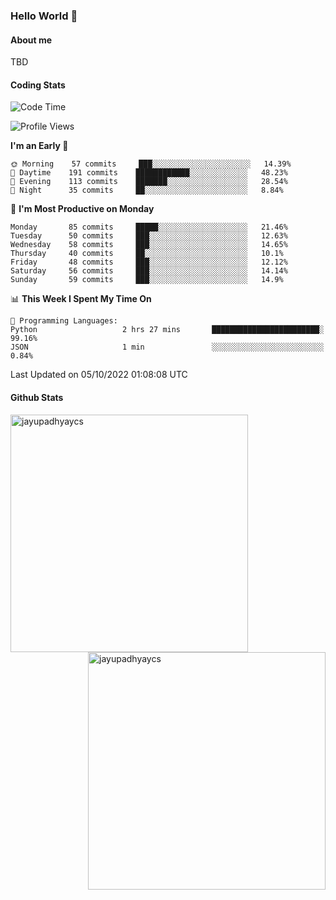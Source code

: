 ### Hello World 👋
#### About me
TBD
#### Coding Stats
<!--START_SECTION:waka-->
![Code Time](http://img.shields.io/badge/Code%20Time-213%20hrs%2014%20mins-blue)

![Profile Views](http://img.shields.io/badge/Profile%20Views-0-blue)

**I'm an Early 🐤** 

```text
🌞 Morning    57 commits     ███░░░░░░░░░░░░░░░░░░░░░░   14.39% 
🌆 Daytime    191 commits    ████████████░░░░░░░░░░░░░   48.23% 
🌃 Evening    113 commits    ███████░░░░░░░░░░░░░░░░░░   28.54% 
🌙 Night      35 commits     ██░░░░░░░░░░░░░░░░░░░░░░░   8.84%

```
📅 **I'm Most Productive on Monday** 

```text
Monday       85 commits     █████░░░░░░░░░░░░░░░░░░░░   21.46% 
Tuesday      50 commits     ███░░░░░░░░░░░░░░░░░░░░░░   12.63% 
Wednesday    58 commits     ███░░░░░░░░░░░░░░░░░░░░░░   14.65% 
Thursday     40 commits     ██░░░░░░░░░░░░░░░░░░░░░░░   10.1% 
Friday       48 commits     ███░░░░░░░░░░░░░░░░░░░░░░   12.12% 
Saturday     56 commits     ███░░░░░░░░░░░░░░░░░░░░░░   14.14% 
Sunday       59 commits     ███░░░░░░░░░░░░░░░░░░░░░░   14.9%

```


📊 **This Week I Spent My Time On** 

```text
💬 Programming Languages: 
Python                   2 hrs 27 mins       ████████████████████████░   99.16% 
JSON                     1 min               ░░░░░░░░░░░░░░░░░░░░░░░░░   0.84%

```


 Last Updated on 05/10/2022 01:08:08 UTC
<!--END_SECTION:waka-->
#### Github Stats

<p  ><img align="left" src="https://github-readme-stats.vercel.app/api/top-langs?username=jayupadhyaycs&theme=tokyonight&show_icons=true&locale=en&layout=compact" alt="jayupadhyaycs" width="380px"  /> 
<img align="right" src="https://github-readme-streak-stats.herokuapp.com/?user=jayupadhyaycs&theme=tokyonight&" alt="jayupadhyaycs" width="380px"/>
</p>




<!--
**JayUpadhyayCS/JayUpadhyayCS** is a ✨ _special_ ✨ repository because its `README.md` (this file) appears on your GitHub profile.

Here are some ideas to get you started:

- 🔭 I’m currently working on ...
- 🌱 I’m currently learning ...
- 👯 I’m looking to collaborate on ...
- 🤔 I’m looking for help with ...
- 💬 Ask me about ...
- 📫 How to reach me: ...
- 😄 Pronouns: ...
- ⚡ Fun fact: ...
-->
